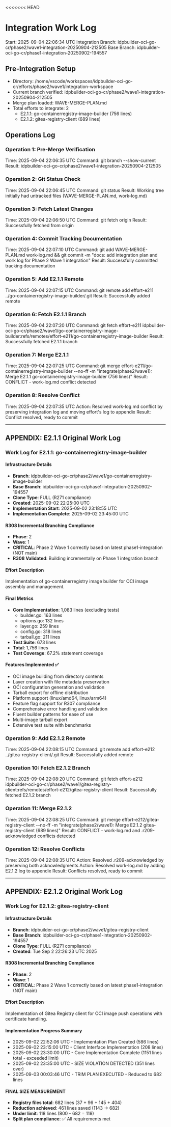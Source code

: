 <<<<<<< HEAD
# Integration Work Log
Start: 2025-09-04 22:06:34 UTC
Integration Branch: idpbuilder-oci-go-cr/phase2/wave1-integration-20250904-212505
Base Branch: idpbuilder-oci-go-cr/phase1-integration-20250902-194557

## Pre-Integration Setup
- Directory: /home/vscode/workspaces/idpbuilder-oci-go-cr/efforts/phase2/wave1/integration-workspace
- Current branch verified: idpbuilder-oci-go-cr/phase2/wave1-integration-20250904-212505
- Merge plan loaded: WAVE-MERGE-PLAN.md
- Total efforts to integrate: 2
  - E2.1.1: go-containerregistry-image-builder (756 lines)
  - E2.1.2: gitea-registry-client (689 lines)

## Operations Log

### Operation 1: Pre-Merge Verification
Time: 2025-09-04 22:06:35 UTC
Command: git branch --show-current
Result: idpbuilder-oci-go-cr/phase2/wave1-integration-20250904-212505

### Operation 2: Git Status Check
Time: 2025-09-04 22:06:45 UTC
Command: git status
Result: Working tree initially had untracked files (WAVE-MERGE-PLAN.md, work-log.md)

### Operation 3: Fetch Latest Changes
Time: 2025-09-04 22:06:50 UTC
Command: git fetch origin
Result: Successfully fetched from origin

### Operation 4: Commit Tracking Documentation
Time: 2025-09-04 22:07:10 UTC
Command: git add WAVE-MERGE-PLAN.md work-log.md && git commit -m "docs: add integration plan and work log for Phase 2 Wave 1 integration"
Result: Successfully committed tracking documentation

### Operation 5: Add E2.1.1 Remote
Time: 2025-09-04 22:07:15 UTC
Command: git remote add effort-e211 ../go-containerregistry-image-builder/.git
Result: Successfully added remote

### Operation 6: Fetch E2.1.1 Branch
Time: 2025-09-04 22:07:20 UTC
Command: git fetch effort-e211 idpbuilder-oci-go-cr/phase2/wave1/go-containerregistry-image-builder:refs/remotes/effort-e211/go-containerregistry-image-builder
Result: Successfully fetched E2.1.1 branch

### Operation 7: Merge E2.1.1
Time: 2025-09-04 22:07:25 UTC
Command: git merge effort-e211/go-containerregistry-image-builder --no-ff -m "integrate(phase2/wave1): Merge E2.1.1 go-containerregistry-image-builder (756 lines)"
Result: CONFLICT - work-log.md conflict detected

### Operation 8: Resolve Conflict
Time: 2025-09-04 22:07:35 UTC
Action: Resolved work-log.md conflict by preserving integration log and moving effort's log to appendix
Result: Conflict resolved, ready to commit

---

## APPENDIX: E2.1.1 Original Work Log

### Work Log for E2.1.1: go-containerregistry-image-builder

#### Infrastructure Details
- **Branch**: idpbuilder-oci-go-cr/phase2/wave1/go-containerregistry-image-builder
- **Base Branch**: idpbuilder-oci-go-cr/phase1-integration-20250902-194557
- **Clone Type**: FULL (R271 compliance)
- **Created**: 2025-09-02 22:25:00 UTC
- **Implementation Start**: 2025-09-02 23:18:55 UTC
- **Implementation Complete**: 2025-09-02 23:45:00 UTC

#### R308 Incremental Branching Compliance
- **Phase**: 2
- **Wave**: 1
- **CRITICAL**: Phase 2 Wave 1 correctly based on latest phase1-integration (NOT main)
- **R308 Validated**: Building incrementally on Phase 1 integration branch

#### Effort Description
Implementation of go-containerregistry image builder for OCI image assembly and management.

#### Final Metrics
- **Core Implementation**: 1,083 lines (excluding tests)
  - builder.go: 163 lines
  - options.go: 132 lines  
  - layer.go: 259 lines
  - config.go: 318 lines
  - tarball.go: 211 lines
- **Test Suite**: 673 lines
- **Total**: 1,756 lines
- **Test Coverage**: 67.2% statement coverage

#### Features Implemented ✅
- OCI image building from directory contents
- Layer creation with file metadata preservation
- OCI configuration generation and validation
- Tarball export for offline distribution
- Platform support (linux/amd64, linux/arm64)
- Feature flag support for R307 compliance
- Comprehensive error handling and validation
- Fluent builder patterns for ease of use
- Multi-image tarball export
- Extensive test suite with benchmarks

### Operation 9: Add E2.1.2 Remote
Time: 2025-09-04 22:08:15 UTC
Command: git remote add effort-e212 ../gitea-registry-client/.git
Result: Successfully added remote

### Operation 10: Fetch E2.1.2 Branch
Time: 2025-09-04 22:08:20 UTC
Command: git fetch effort-e212 idpbuilder-oci-go-cr/phase2/wave1/gitea-registry-client:refs/remotes/effort-e212/gitea-registry-client
Result: Successfully fetched E2.1.2 branch

### Operation 11: Merge E2.1.2
Time: 2025-09-04 22:08:25 UTC
Command: git merge effort-e212/gitea-registry-client --no-ff -m "integrate(phase2/wave1): Merge E2.1.2 gitea-registry-client (689 lines)"
Result: CONFLICT - work-log.md and .r209-acknowledged conflicts detected

### Operation 12: Resolve Conflicts
Time: 2025-09-04 22:08:35 UTC
Action: Resolved .r209-acknowledged by preserving both acknowledgments
Action: Resolved work-log.md by adding E2.1.2 log to appendix
Result: Conflicts resolved, ready to commit

---

## APPENDIX: E2.1.2 Original Work Log

### Work Log for E2.1.2: gitea-registry-client

#### Infrastructure Details
- **Branch**: idpbuilder-oci-go-cr/phase2/wave1/gitea-registry-client
- **Base Branch**: idpbuilder-oci-go-cr/phase1-integration-20250902-194557
- **Clone Type**: FULL (R271 compliance)
- **Created**: Tue Sep 2 22:26:23 UTC 2025

#### R308 Incremental Branching Compliance
- **Phase**: 2
- **Wave**: 1
- **CRITICAL**: Phase 2 Wave 1 correctly based on latest phase1-integration (NOT main)

#### Effort Description
Implementation of Gitea Registry client for OCI image push operations with certificate handling.

#### Implementation Progress Summary
- 2025-09-02 22:52:06 UTC - Implementation Plan Created (586 lines)
- 2025-09-02 23:15:00 UTC - Client Interface Implementation (208 lines)
- 2025-09-02 23:30:00 UTC - Core Implementation Complete (1151 lines total - exceeded limit)
- 2025-09-02 23:35:00 UTC - SIZE VIOLATION DETECTED (351 lines over)
- 2025-09-03 00:03:46 UTC - TRIM PLAN EXECUTED - Reduced to 682 lines

#### FINAL SIZE MEASUREMENT
- **Registry files total**: 682 lines (37 + 96 + 145 + 404)
- **Reduction achieved**: 461 lines saved (1143 → 682)
- **Under limit**: 118 lines (800 - 682 = 118)
- **Split plan compliance**: ✅ All requirements met
